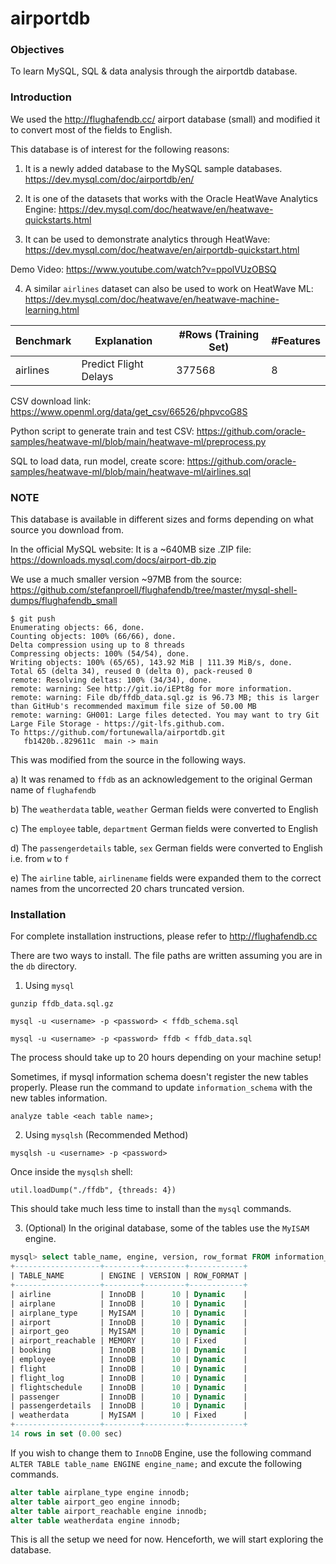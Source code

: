 # airportdb

### Objectives

To learn MySQL, SQL & data analysis through the airportdb database.

### Introduction

We used the http://flughafendb.cc/ airport database (small) and modified it to convert most of the fields to English. 

This database is of interest for the following reasons:

1. It is a newly added database to the MySQL sample databases. https://dev.mysql.com/doc/airportdb/en/

2. It is one of the datasets that works with the Oracle HeatWave Analytics Engine: https://dev.mysql.com/doc/heatwave/en/heatwave-quickstarts.html 

3. It can be used to demonstrate analytics through HeatWave: https://dev.mysql.com/doc/heatwave/en/airportdb-quickstart.html

Demo Video: https://www.youtube.com/watch?v=ppolVUzOBSQ

4. A similar `airlines` dataset can also be used to work on HeatWave ML: https://dev.mysql.com/doc/heatwave/en/heatwave-machine-learning.html

| Benchmark       | Explanation           | #Rows (Training Set) | #Features |
| --------------- | --------------------- | -------------------- | --------- |
| airlines        | Predict Flight Delays | 377568               | 8         |

CSV download link: https://www.openml.org/data/get_csv/66526/phpvcoG8S

Python script to generate train and test CSV: https://github.com/oracle-samples/heatwave-ml/blob/main/heatwave-ml/preprocess.py

SQL to load data, run model, create score:  https://github.com/oracle-samples/heatwave-ml/blob/main/heatwave-ml/airlines.sql

### NOTE

This database is available in different sizes and forms depending on what source you download from. 

In the official MySQL website: It is a ~640MB size .ZIP file: https://downloads.mysql.com/docs/airport-db.zip

We use a much smaller version ~97MB from the source: https://github.com/stefanproell/flughafendb/tree/master/mysql-shell-dumps/flughafendb_small

```shell
$ git push                                                                             
Enumerating objects: 66, done.                                                         
Counting objects: 100% (66/66), done.                                                  
Delta compression using up to 8 threads                                                
Compressing objects: 100% (54/54), done.                                               
Writing objects: 100% (65/65), 143.92 MiB | 111.39 MiB/s, done.                        
Total 65 (delta 34), reused 0 (delta 0), pack-reused 0                                 
remote: Resolving deltas: 100% (34/34), done.                                          
remote: warning: See http://git.io/iEPt8g for more information.                        
remote: warning: File db/ffdb_data.sql.gz is 96.73 MB; this is larger than GitHub's recommended maximum file size of 50.00 MB                                                 
remote: warning: GH001: Large files detected. You may want to try Git Large File Storage - https://git-lfs.github.com.                                                        
To https://github.com/fortunewalla/airportdb.git                                       
   fb1420b..829611c  main -> main                                                      
```

This was modified from the source in the following ways.

a) It was renamed to `ffdb` as an acknowledgement to the original German name of `flughafendb`

b) The `weatherdata` table, `weather` German fields were converted to English

c) The `employee` table, `department` German fields were converted to English

d) The `passengerdetails` table, `sex` German fields were converted to English i.e. from `w` to `f` 

e) The `airline` table, `airlinename` fields were expanded them to the correct names from the uncorrected 20 chars truncated version. 

### Installation

For complete installation instructions, please refer to http://flughafendb.cc

There are two ways to install. The file paths are written assuming you are in the `db` directory.

1. Using `mysql`

`gunzip ffdb_data.sql.gz`

`mysql -u <username> -p <password> < ffdb_schema.sql`

`mysql -u <username> -p <password> ffdb < ffdb_data.sql`

The process should take up to 20 hours depending on your machine setup!

Sometimes, if mysql information schema doesn't register the new tables properly. Please run the command to update `information_schema` with the new tables information.

`analyze table <each table name>;`

2. Using `mysqlsh` (Recommended Method)

`mysqlsh -u <username> -p <password>`

Once inside the `mysqlsh` shell:

`util.loadDump("./ffdb", {threads: 4})`

This should take much less time to install than the `mysql` commands.

3. (Optional) In the original database, some of the tables use the `MyISAM` engine.

```sql
mysql> select table_name, engine, version, row_format FROM information_schema.tables WHERE table_schema = 'flughafendb_small';
+-------------------+--------+---------+------------+
| TABLE_NAME        | ENGINE | VERSION | ROW_FORMAT |
+-------------------+--------+---------+------------+
| airline           | InnoDB |      10 | Dynamic    |
| airplane          | InnoDB |      10 | Dynamic    |
| airplane_type     | MyISAM |      10 | Dynamic    |
| airport           | InnoDB |      10 | Dynamic    |
| airport_geo       | MyISAM |      10 | Dynamic    |
| airport_reachable | MEMORY |      10 | Fixed      |
| booking           | InnoDB |      10 | Dynamic    |
| employee          | InnoDB |      10 | Dynamic    |
| flight            | InnoDB |      10 | Dynamic    |
| flight_log        | InnoDB |      10 | Dynamic    |
| flightschedule    | InnoDB |      10 | Dynamic    |
| passenger         | InnoDB |      10 | Dynamic    |
| passengerdetails  | InnoDB |      10 | Dynamic    |
| weatherdata       | MyISAM |      10 | Fixed      |
+-------------------+--------+---------+------------+
14 rows in set (0.00 sec)
```
If you wish to change them to `InnoDB` Engine, use the following command `ALTER TABLE table_name ENGINE engine_name;` and excute the following commands.

```sql
alter table airplane_type engine innodb;
alter table airport_geo engine innodb;
alter table airport_reachable engine innodb;
alter table weatherdata engine innodb;
```

This is all the setup we need for now. Henceforth, we will start exploring the database.

### 

